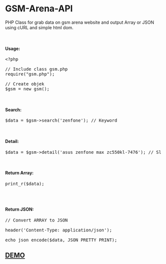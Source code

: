 # GSM-Arena-API
<p>PHP Class for grab data on gsm arena website and output Array or JSON using cURL and simple html dom.</p>
<br>
<h4>Usage:</h4>
 

<pre>&lt;?php

// Include class gsm.php
require("gsm.php");

// Create objek
$gsm = new gsm();</pre>
 <br>
<h4>Search:</h4>
 

<pre>$data = $gsm-&gt;search('zenfone'); // Keyword</pre>
 <br>
<h4>Detail:</h4>
 

<pre>$data = $gsm-&gt;detail('asus_zenfone_max_zc550kl-7476'); // Slug</pre>
 <br>
<h4>Return Array:</h4>
 

<pre>print_r($data);<br>
</pre>
 <br>
<h4>Return JSON:</h4>
 

<pre>// Convert ARRAY to JSON<br>
header('Content-Type: application/json');<br>
echo json_encode($data, JSON_PRETTY_PRINT);</pre>
 <a href="http://ibacor.com/widget/smartphone-spesifikasi"><h2>DEMO</h2></a>
